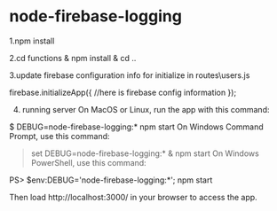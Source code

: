 # node-firebase-logging

1.npm install

2.cd functions & npm install & cd ..

3.update firebase configuration info for initialize in routes\users.js

  firebase.initializeApp({
    //here is firebase config information
  });

4. running server
  On MacOS or Linux, run the app with this command:

  $ DEBUG=node-firebase-logging:* npm start
  On Windows Command Prompt, use this command:

  > set DEBUG=node-firebase-logging:* & npm start
  On Windows PowerShell, use this command:

  PS> $env:DEBUG='node-firebase-logging:*'; npm start
  
  Then load http://localhost:3000/ in your browser to access the app.



